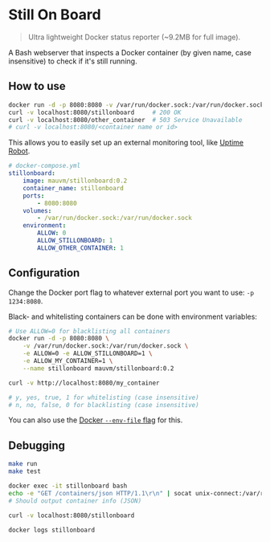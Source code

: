 # Still On Board

> Ultra lightweight Docker status reporter (~9.2MB for full image).

A Bash webserver that inspects a Docker container (by given name, case insensitive) to check if it's still running.

## How to use

```bash
docker run -d -p 8080:8080 -v /var/run/docker.sock:/var/run/docker.sock --name stillonboard mauvm/stillonboard:0.2
curl -v localhost:8080/stillonboard     # 200 OK
curl -v localhost:8080/other_container  # 503 Service Unavailable
# curl -v localhost:8080/<container name or id>
```

This allows you to easily set up an external monitoring tool, like [Uptime Robot](https://uptimerobot.com/).

```yml
# docker-compose.yml
stillonboard:
    image: mauvm/stillonboard:0.2
    container_name: stillonboard
    ports:
        - 8080:8080
    volumes:
        - /var/run/docker.sock:/var/run/docker.sock
    environment:
        ALLOW: 0
        ALLOW_STILLONBOARD: 1
        ALLOW_OTHER_CONTAINER: 1
```

## Configuration

Change the Docker port flag to whatever external port you want to use: `-p 1234:8080`.

Black- and whitelisting containers can be done with environment variables:

```bash
# Use ALLOW=0 for blacklisting all containers
docker run -d -p 8080:8080 \
	-v /var/run/docker.sock:/var/run/docker.sock \
	-e ALLOW=0 -e ALLOW_STILLONBOARD=1 \
	-e ALLOW_MY_CONTAINER=1 \
	--name stillonboard mauvm/stillonboard:0.2

curl -v http://localhost:8080/my_container

# y, yes, true, 1 for whitelisting (case insensitive)
# n, no, false, 0 for blacklisting (case insensitive)
```

You can also use the [Docker `--env-file` flag](https://docs.docker.com/engine/reference/commandline/run/#set-environment-variables-e-env-env-file) for this.

## Debugging

```bash
make run
make test

docker exec -it stillonboard bash
echo -e "GET /containers/json HTTP/1.1\r\n" | socat unix-connect:/var/run/docker.sock STDIO
# Should output container info (JSON)

curl -v localhost:8080/stillonboard

docker logs stillonboard
```
